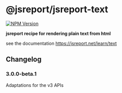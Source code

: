# @jsreport/jsreport-text
[![NPM Version](http://img.shields.io/npm/v/@jsreport/jsreport-text.svg?style=flat-square)](https://npmjs.com/package/@jsreport/jsreport-text)

**jsreport recipe for rendering plain text from html**

see the documentation https://jsreport.net/learn/text

## Changelog

### 3.0.0-beta.1

Adaptations for the v3 APIs
